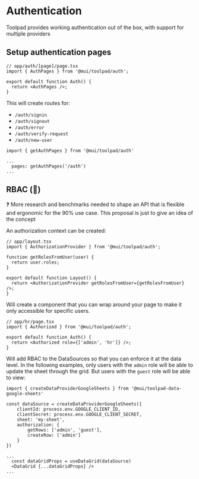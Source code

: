# Authentication

<p class="description">Toolpad provides working authentication out of the box, with support for multiple providers</p>

## Setup authentication pages

```tsx
// app/auth/[page]/page.tsx
import { AuthPages } from '@mui/toolpad/auth';

export default function Auth() {
  return <AuthPages />;
}
```

This will create routes for:

- `/auth/signin`
- `/auth/signout`
- `/auth/error`
- `/auth/verify-request`
- `/auth/new-user`

```tsx
import { getAuthPages } from '@mui/toolpad/auth'

...
  pages: getAuthPages('/auth')
...
```

## RBAC (🌟)

<aside>
❓ More research and benchmarks needed to shape an API that is flexible and ergonomic for the 90% use case. This proposal is just to give an idea of the concept

</aside>

An authorization context can be created:

```tsx
// app/layout.tsx
import { AuthorizationProvider } from '@mui/toolpad/auth';

function getRolesFromUser(user) {
  return user.roles;
}

export default function Layout() {
  return <AuthorizationProvider getRolesFromUser={getRolesFromUser} />;
}
```

Will create a component that you can wrap around your page to make it only accessible for specific users.

```tsx
// app/hr/page.tsx
import { Authorized } from '@mui/toolpad/auth';

export default function Auth() {
  return <Authorized role={['admin', 'hr']} />;
}
```

Will add RBAC to the DataSources so that you can enforce it at the data level. In the following examples, only users with the `admin` role will be able to update the sheet through the grid. But users with the `guest` role will be able to view:

```tsx
import { createDataProviderGoogleSheets } from '@mui/toolpad-data-google-sheets'

const dataSource = createDataProviderGoogleSheets({
    clientId: process.env.GOOGLE_CLIENT_ID,
    clientSecret: process.env.GOOGLE_CLIENT_SECRET,
    sheet: 'my-sheet',
    authorization: {
        getRows: ['admin', 'guest'],
        createRow: ['admin']
    }
})

...
  const dataGridProps = useDataGrid(dataSource)
  <DataGrid {...dataGridProps} />
...
```
